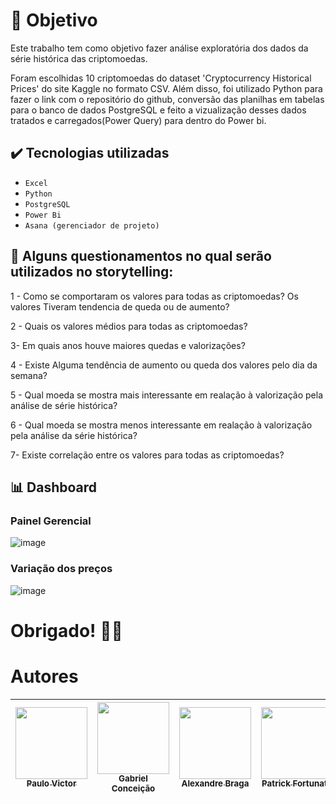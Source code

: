 # 📍 Objetivo
<p>Este trabalho tem como objetivo fazer análise exploratória dos dados da série histórica das criptomoedas.</p>

<div>Foram escolhidas 10 criptomoedas do dataset 'Cryptocurrency Historical Prices' do site Kaggle no formato CSV. Além disso, foi utilizado Python para fazer o link com o repositório do github, conversão das planilhas em tabelas para o banco de dados PostgreSQL e feito a vizualização desses dados tratados e carregados(Power Query) para dentro do Power bi.  </div>

##  ✔️ Tecnologias utilizadas

-  ``Excel``
-  ``Python``
-  ``PostgreSQL``
-  ``Power Bi``
-  ``Asana (gerenciador de projeto)``



## 📌 Alguns questionamentos no qual serão utilizados no storytelling:

1 - Como se comportaram os valores para todas as criptomoedas? Os valores Tiveram tendencia de queda ou de aumento?

2 - Quais os valores médios para todas as criptomoedas?

3- Em quais anos houve maiores quedas e valorizações?

4 - Existe Alguma tendência de aumento ou queda dos valores pelo dia da semana?

5 - Qual moeda se mostra mais interessante em realação à valorização pela análise de série histórica?

6 - Qual moeda se mostra menos interessante em realação à valorização pela análise da série histórica?

7- Existe correlação entre os valores para todas as criptomoedas?   

## 📊 Dashboard

### Painel Gerencial
![image](https://github.com/pevehdev/Analise-Criptomoedas/assets/114115311/251d37d0-de67-43ea-bcc3-5cb41b5715fa) <br>

### Variação dos preços
![image](https://github.com/pevehdev/Analise-Criptomoedas/assets/114115311/a0e452bb-9fca-4ac1-9aa8-a69a5aea67b0)
#

# Obrigado! 🙋‍♂️


# Autores

| [<img src="https://avatars.githubusercontent.com/u/114115311?v=4" width=115><br><sub>Paulo Victor</sub>](https://github.com/pevehdev)  |  [<img src="https://avatars.githubusercontent.com/u/113216641?v=4" width=115><br><sub>Gabriel Conceição</sub>](https://github.com/BieldoJT) | [<img src="https://avatars.githubusercontent.com/u/163933962?v=4" width=115><br><sub>Alexandre Braga</sub>](https://github.com/AlexandreBragaFerreira)  | [<img src="https://avatars.githubusercontent.com/u/113200469?v=4" width=115><br><sub>Patrick Fortunato</sub>](https://github.com/PatrickvFortunato)
| :---: | :---: | :---: | :---: |


